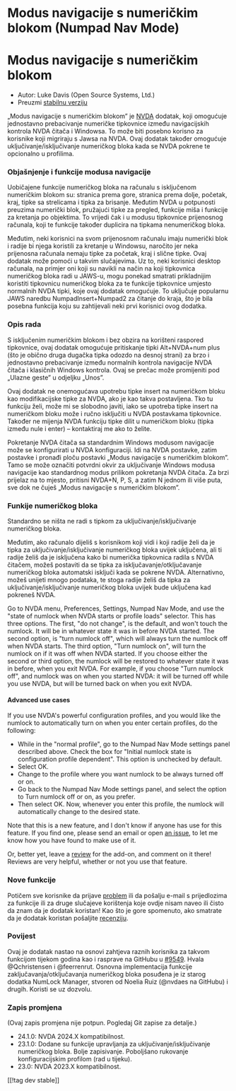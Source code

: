 # Modus navigacije s numeričkim blokom (Numpad Nav Mode) #

# Modus navigacije s numeričkim blokom

* Autor: Luke Davis (Open Source Systems, Ltd.)
* Preuzmi [stabilnu verziju][1]

„Modus navigacije s numeričkim blokom” je [NVDA][2] dodatak, koji omogućuje
jednostavno prebacivanje numeričke tipkovnice između navigacijskih kontrola
NVDA čitača i Windowsa. To može biti posebno korisno za korisnike koji
migriraju s Jawsa na NVDA. Ovaj dodatak također omogućuje
uključivanje/isključivanje numeričkog bloka kada se NVDA pokrene te
opcionalno u profilima.

### Objašnjenje i funkcije modusa navigacije

Uobičajene funkcije numeričkog bloka na računalu s isključenom numeričkim
blokom su: stranica prema gore, stranica prema dolje, početak, kraj, tipke
sa strelicama i tipka za brisanje. Međutim NVDA u potpunosti preuzima
numerički blok, pružajući tipke za pregled, funkcije miša i funkcije za
kretanja po objektima. To vrijedi čak i u modusu tipkovnice prijenosnog
računala, koji te funkcije također duplicira na tipkama nenumeričkog bloka.

Međutim, neki korisnici na svom prijenosnom računalu imaju numerički blok i
radije bi njega koristili za kretanje u Windowsu, naročito jer neka
prijenosna računala nemaju tipke za početak, kraj i slične tipke. Ovaj
dodatak može pomoći u takvim slučajevima. Uz to, neki korisnici desktop
računala, na primjer oni koji su navikli na način na koji tipkovnica
numeričkog bloka radi u JAWS-u, mogu ponekad smatrati prikladnijim koristiti
tipkovnicu numeričkog bloka za te funkcije tipkovnice umjesto normalnih NVDA
tipki, koje ovaj dodatak omogućuje. To uključuje popularnu JAWS naredbu
NumpadInsert+Numpad2 za čitanje do kraja, što je bila posebna funkcija koju
su zahtijevali neki prvi korisnici ovog dodatka.

### Opis rada

S isključenim numeričkim blokom i bez obzira na korišteni raspored
tipkovnice, ovaj dodatak omogućuje pritiskanje tipki Alt+NVDA+num plus (što
je obično druga dugačka tipka odozdo na desnoj strani) za brzo i jednostavno
prebacivanje između normalnih kontrola navigacije NVDA čitača i klasičnih
Windows kontrola. Ovaj se prečac može promijeniti pod „Ulazne geste” u
odjeljku „Unos”.

Ovaj dodatak ne onemogućava upotrebu tipke insert na numeričkom bloku kao
modifikacijske tipke za NVDA, ako je kao takva postavljena. Tko tu funkciju
želi, može mi se slobodno javiti, iako se upotreba tipke insert na
numeričkom bloku može i ručno isključiti u NVDA postavkama
tipkovnice. Također ne mijenja NVDA funkciju tipke dilit u numeričkom bloku
(tipka između nule i enter) – kontaktiraj me ako to želite.

Pokretanje NVDA čitača sa standardnim Windows modusom navigacije može se
konfigurirati u NVDA konfiguraciji. Idi na NVDA postavke, zatim postavke i
pronađi ploču postavki „Modus navigacije s numeričkim blokom”. Tamo se može
označiti potvrdni okvir za uključivanje Windows modusa navigacije kao
standardnog modus prilikom pokretanja NVDA čitača. Za brzi prijelaz na to
mjesto, pritisni NVDA+N, P, S, a zatim N jednom ili više puta, sve dok ne
čuješ „Modus navigacije s numeričkim blokom”.

### Funkije numeričkog bloka

Standardno se ništa ne radi s tipkom za uključivanje/isključivanje
numeričkog bloka.

Međutim, ako računalo dijeliš s korisnikom koji vidi i koji radije želi da
je tipka za uključivanje/isključivanje numeričkog bloka uvijek uključena,
ali ti radije želiš da je isključena kako bi numerička tipkovnica radila s
NVDA čitačem, možeš postaviti da se tipka za isključavanje/otključavanje
numeričkog bloka automatski isključi kada se pokrene NVDA. Alternativno,
možeš unijeti mnogo podataka, te stoga radije želiš da tipka za
uključivanje/isključivanje numeričkog bloka uvijek bude uključena kad
pokreneš NVDA.

 Go to NVDA menu, Preferences, Settings, Numpad Nav Mode, and use the "state of numlock when NVDA starts or profile loads" selector. This has three options. The first, "do not change", is the default, and won't touch the numlock. It will be in whatever state it was in before NVDA started.
The second option, is "turn numlock off", which will always turn the numlock off when NVDA starts. The third option, "Turn numlock on", will turn the numlock on if it was off when NVDA started.
If you choose either the second or third option, the numlock will be restored to whatever state it was in before, when you exit NVDA. For example, if you choose "Turn numlock off", and numlock was on when you started NVDA: it will be turned off while you use NVDA, but will be turned back on when you exit NVDA.

#### Advanced use cases

If you use NVDA's powerful configuration profiles, and you would like the
numlock to automatically turn on when you enter certain profiles, do the
following:

* While in the "normal profile", go to the Numpad Nav Mode settings panel
  described above. Check the box for "Initial numlock state is configuration
  profile dependent". This option is unchecked by default.
* Select OK.
* Change to the profile where you want numlock to be always turned off or
  on.
* Go back to the Numpad Nav Mode settings panel, and select the option to
  Turn numlock off or on, as you prefer.
* Then select OK. Now, whenever you enter this profile, the numlock will
  automatically change to the desired state.

Note that this is a new feature, and I don't know if anyone has use for this
feature. If you find one, please send an email or open [an issue][3], to let
me know how you have found to make use of it.

Or, better yet, leave a [review][4] for the add-on, and comment on it there!
Reviews are very helpful, whether or not you use that feature.

### Nove funkcije

Potičem sve korisnike da prijave [problem][3] ili da pošalju e-mail s
prijedlozima za funkcije ili za druge slučajeve korištenja koje ovdje nisam
naveo ili čisto da znam da je dodatak koristan! Kao što je gore spomenuto,
ako smatrate da je dodatak koristan pošaljite [recenziju][4].

### Povijest

Ovaj je dodatak nastao na osnovi zahtjeva raznih korisnika za takvom
funkcijom tijekom godina kao i rasprave na GitHubu u
[#9549](https://github.com/nvaccess/nvda/issues/9549). Hvala @Qchristensen i
@feerrenrut. Osnovna implementacija funkcije zaključavanja/otključavanja
numeričkog bloka posuđena je iz starog dodatka NumLock Manager, stvoren od
Noelia Ruiz (@nvdaes na GitHubu) i drugih. Koristi se uz dozvolu.

### Zapis promjena

(Ovaj zapis promjena nije potpun. Pogledaj Git zapise za detalje.)

* 24.1.0: NVDA 2024.X kompatibilnost.
* 23.1.0: Dodane su funkcije upravljanja za uključivanje/isključivanje
  numeričkog bloka. Bolje zapisivanje. Poboljšano rukovanje konfiguracijskim
  profilom (rad u tijeku).
* 23.0: NVDA 2023.X kompatibilnost.

[[!tag dev stable]]

[1]: https://www.nvaccess.org/addonStore/legacy?file=numpadNavMode

[2]: https://nvaccess.org/

[3]: https://github.com/opensourcesys/numpadNavMode/issues/new

[4]: https://github.com/nvaccess/addon-datastore/discussions/2630
